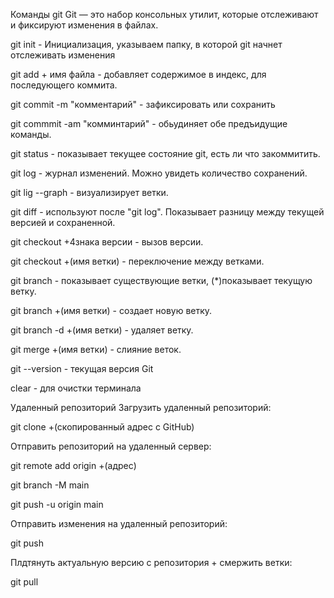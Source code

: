 Команды git
Git — это набор консольных утилит, которые отслеживают и фиксируют изменения в файлах.

git init - Инициализация, указываем папку, в которой git начнет отслеживать изменения

git add + имя файла - добавляет содержимое в индекс, для последующего коммита.

git commit -m "комментарий" - зафиксировать или сохранить

git commmit -am "комминтарий" - обьудиняет обе предъидущие команды.

git status - показывает текущее состояние git, есть ли что закоммитить.

git log - журнал изменений. Можно увидеть количество сохранений.

git lig --graph - визуализирует ветки.

git diff - используют после "git log". Показывает разницу между текущей версией и сохраненной.

git checkout +4знака версии - вызов версии.

git checkout +(имя ветки) - переключение между ветками.

git branch - показывает существующие ветки, (*)показывает текущую ветку.

git branch +(имя ветки) - создает новую ветку.

git branch -d +(имя ветки) - удаляет ветку.

git merge +(имя ветки) - слияние веток.

git --version - текущая версия Git

clear - для очистки терминала

Удаленный репозиторий
Загрузить удаленный репозиторий:

git clone +(cкопированный адрес с GitHub)

Отправить репозиторий на удаленный сервер:

git remote add origin +(адрес)

git branch -M main

git push -u origin main

Отправить изменения на удаленный репозиторий:

git push

Плдтянуть актуальную версию с репозитория + смержить ветки:

git pull







